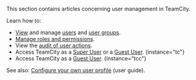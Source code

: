 [//]: # (title: Managing Users and Roles)
[//]: # (auxiliary-id: Managing Users and Roles;Managing User Accounts, Groups and Permissions)

This section contains articles concerning user management in TeamCity.

Learn how to:
* [View](viewing-users-and-user-groups.md) and manage [users](creating-and-managing-users.md) and [user groups](creating-and-managing-user-groups.md).
* [Manage roles and permissions](managing-roles-and-permissions.md).
* View the [audit of user actions](tracking-user-actions.md).
* Access TeamCity as a [Super User](super-user.md) or a [Guest User](guest-user.md).
{instance="tc"}
* Access TeamCity as a [Guest User](guest-user.md).
{instance="tcc"}

See also: [Configure your own user profile](configuring-your-user-profile.md) (user guide).